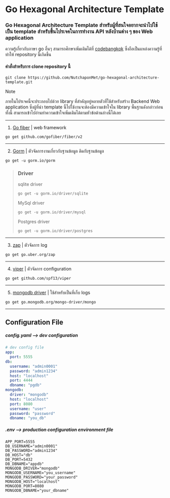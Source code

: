 # Go Hexagonal Architecture Template
### Go Hexagonal Architecture Template สำหรับผู้ที่สนใจอยากจะนำไปใช้เป็น template สำหรับขึ้นโปรเจคในการทำงาน API หลังบ้านต่าง ๆ ของ Web application
ความรู้เกี่ยวกับภาษา go อื่นๆ สามารถศึกษาเพิ่มเติมได้ที่ [codebangkok](https://github.com/codebangkok/golang) ซึ่งถือเป็นแหล่งความรู้ที่ทำให้ repository นี้เกิดขึ้น
#### คำสั่งสำหรับการ clone repository นี้
```
git clone https://github.com/NutchaponMet/go-hexagonal-architecture-template.git
```
> [!NOTE]
> ภายในโปรเจคนี้จะประกอบไปด้วย library ที่สำคัญอยู่หลายตัวที่ใช้สำหรับสร้าง Backend Web application
> ซึ่งผู้ที่นำ template นี้ไปใช้งานจะต้องมีความเข้าใจใน library พื้นฐานดังกล่าวก่อน ทั้งนี้ สามารถเข้าไปอ่านทำความเข้าใจเพิ่มเติมได้ตามหัวข้อด้านล่างนี้ได้เลย
---
1. [Go fiber](https://docs.gofiber.io/) | web framework
```
go get github.com/gofiber/fiber/v2
```
-----------
2. [Gorm](https://gorm.io/index.html) | ตัวจัดการงานเกี่ยวกับฐานข้อมูล ติดกับฐานข้อมูล
```
go get -u gorm.io/gorm
```
> ### Driver
> sqlite driver
> ```
> go get -u gorm.io/driver/sqlite
> ```
> MySql driver
> ```
> go get -u gorm.io/driver/mysql
> ```
> Postgres driver
> ```
> go get -u gorm.io/driver/postgres
> ```
------------
3. [zap](https://pkg.go.dev/go.uber.org/zap) | ตัวจัดการ log
```
go get go.uber.org/zap
```
------------
4. [viper](https://pkg.go.dev/github.com/spf13/viper) | ตัวจัดการ configuration
```
go get github.com/spf13/viper
```
------------
5. [mongodb driver](https://pkg.go.dev/go.mongodb.org/mongo-driver/mongo) | ใช้สำหรับเป็นที่เก็บ logs
```
go get go.mongodb.org/mongo-driver/mongo
```
------------
## Configuration File
##### config.yaml --> dev configuration
```yaml
# dev config file
app:
  port: 5555
db: 
  username: "admin0001"
  password: "admin1234"
  host: "localhost"
  port: 4444
  dbname: "pgdb"
mongodb:
  driver: "mongodb"
  host: "localhost"
  port: 8080
  username: "user"
  password: "password"
  dbname: "you_db"
```
##### .env --> production configuration environment file
```.env
APP_PORT=5555
DB_USERNAME="admin0001"
DB_PASSWORD="admin1234"
DB_HOST="db"
DB_PORT=5432
DB_DBNAME="appdb"
MONGODB_DRIVER="mongodb"
MONGODB_USERNAME="you_username"
MONGODB_PASSWORD="your_password"
MONGODB_HOST="localhost"
MONGODB_PORT=8080
MONGODB_DBNAME="your_dbname"
```


